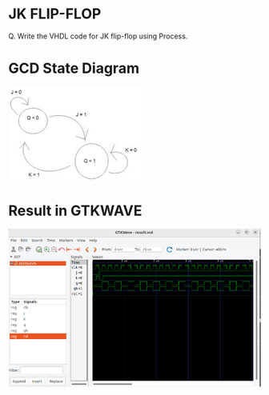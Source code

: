 # JK FLIP-FLOP

Q. Write the VHDL code for JK flip-flop using Process.<br>

# GCD State Diagram
<img src="./jkflipflop_state.webp" alt="jk" />

# Result in GTKWAVE
<img src="./JK.png" alt="JK" />
